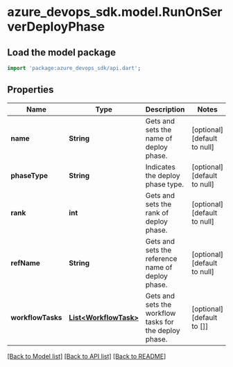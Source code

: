 # azure_devops_sdk.model.RunOnServerDeployPhase

## Load the model package
```dart
import 'package:azure_devops_sdk/api.dart';
```

## Properties
Name | Type | Description | Notes
------------ | ------------- | ------------- | -------------
**name** | **String** | Gets and sets the name of deploy phase. | [optional] [default to null]
**phaseType** | **String** | Indicates the deploy phase type. | [optional] [default to null]
**rank** | **int** | Gets and sets the rank of deploy phase. | [optional] [default to null]
**refName** | **String** | Gets and sets the reference name of deploy phase. | [optional] [default to null]
**workflowTasks** | [**List&lt;WorkflowTask&gt;**](WorkflowTask.md) | Gets and sets the workflow tasks for the deploy phase. | [optional] [default to []]

[[Back to Model list]](../README.md#documentation-for-models) [[Back to API list]](../README.md#documentation-for-api-endpoints) [[Back to README]](../README.md)


